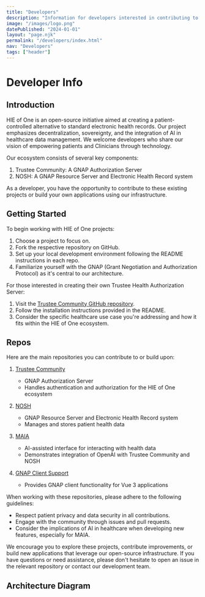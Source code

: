 ```yaml
---
title: "Developers"
description: "Information for developers interested in contributing to or building upon HIE of One's open-source healthcare projects"
image: "/images/logo.png"
datePublished: "2024-01-01"
layout: "page.njk"
permalink: "/developers/index.html"
nav: "Developers"
tags: ["header"]
---
```


# Developer Info

## Introduction

HIE of One is an open-source initiative aimed at creating a patient-controlled alternative to standard electronic health records. Our project emphasizes decentralization, sovereignty, and the integration of AI in healthcare data management. We welcome developers who share our vision of empowering patients and Clinicians through technology.

Our ecosystem consists of several key components:

1. Trustee Community: A GNAP Authorization Server
2. NOSH: A GNAP Resource Server and Electronic Health Record system

As a developer, you have the opportunity to contribute to these existing projects or build your own applications using our infrastructure.

## Getting Started

To begin working with HIE of One projects:

1. Choose a project to focus on.
2. Fork the respective repository on GitHub.
3. Set up your local development environment following the README instructions in each repo.
4. Familiarize yourself with the GNAP (Grant Negotiation and Authorization Protocol) as it's central to our architecture.

For those interested in creating their own Trustee Health Authorization Server:

1. Visit the [Trustee Community GitHub repository](https://github.com/HIEofOne/Trustee-Community).
2. Follow the installation instructions provided in the README.
3. Consider the specific healthcare use case you're addressing and how it fits within the HIE of One ecosystem.

## Repos

Here are the main repositories you can contribute to or build upon:

1. [Trustee Community](https://github.com/HIEofOne/Trustee-Community)

   - GNAP Authorization Server
   - Handles authentication and authorization for the HIE of One ecosystem

2. [NOSH](https://github.com/shihjay2/nosh3)

   - GNAP Resource Server and Electronic Health Record system
   - Manages and stores patient health data

3. [MAIA](https://github.com/abeuscher/vue-ai-example)

   - AI-assisted interface for interacting with health data
   - Demonstrates integration of OpenAI with Trustee Community and NOSH

4. [GNAP Client Support](https://github.com/hieofone/vue3-gnap)
   - Provides GNAP client functionality for Vue 3 applications

When working with these repositories, please adhere to the following guidelines:

- Respect patient privacy and data security in all contributions.
- Engage with the community through issues and pull requests.
- Consider the implications of AI in healthcare when developing new features, especially for MAIA.

We encourage you to explore these projects, contribute improvements, or build new applications that leverage our open-source infrastructure. If you have questions or need assistance, please don't hesitate to open an issue in the relevant repository or contact our development team.

## Architecture Diagram

<div id="diagram-container"></div>
